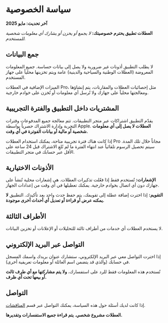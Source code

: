 # سياسة الخصوصية

**آخر تحديث: مايو 2025**

**العطلات تطبيق يحترم خصوصيتك:** *لا يجمع أو يخزن أو يشارك أي معلومات شخصية للمستخدم.*

## جمع البيانات

لا يطلب التطبيق أذونات غير ضرورية ولا يصل إلى بيانات حساسة.
جميع المعلومات المعروضة (العطلات الوطنية والسياحية والدينية) عامة ويتم تخزينها محلياً على جهاز المستخدم.

الميزات الإضافية في العطلات Pro، مثل إحصائيات العطلات والمقارنات، يتم إنشاؤها ومعالجتها محلياً على جهازك ولا تُرسل أي معلومات أو تُخزن على خوادم خارجية.

## المشتريات داخل التطبيق والفترة التجريبية

يقدّم التطبيق اشتراكات عبر متجر التطبيقات. تتم معالجة جميع المدفوعات وفترات التجربة وإدارة الاشتراك حصرياً بواسطة Apple. **العطلات لا يصل إلى أي معلومات شخصية أو مالية أو بيانات الفوترة في أي وقت.**

إذا كانت هناك فترة تجريبية متاحة، يمكنك استخدام العطلات Pro مجاناً خلال تلك المدة. سيتم تحصيل الرسوم تلقائياً عند انتهاء الفترة ما لم تُلغِ الاشتراك قبل 24 ساعة على الأقل عبر حسابك في متجر التطبيقات.

## الأذونات الاختيارية

**الإشعارات:**
تُستخدم فقط إذا فعّلت تذكيرات العطلات. هي إشعارات محلية تُنشأ على جهازك دون أي اتصال بخوادم خارجية. يمكنك تعطيلها في أي وقت من إعدادات الجهاز.

**التقويم:**
إذا اخترت إضافة عطلة إلى تقويمك، يتم حفظ حدث واحد بعد تأكيدك. التطبيق **لا يمكنه عرض أو قراءة أو تعديل أي أحداث أخرى موجودة.**

## الأطراف الثالثة

لا يستخدم العطلات أي خدمات من أطراف ثالثة للتحليلات أو الإعلانات أو تخزين البيانات.

## التواصل عبر البريد الإلكتروني

إذا اخترت التواصل معي عبر البريد الإلكتروني، ستشارك عنوان بريدك واسمك المسجل في حسابك (والذي قد يتضمن اسم العائلة أو معلومات تعريفية أخرى).

تُستخدم هذه المعلومات فقط للرد على استفسارك، **ولا يتم مشاركتها مع أي طرف ثالث أو بيعها تحت أي ظرف.**

## التواصل

إذا كانت لديك أسئلة حول هذه السياسة، يمكنك التواصل عبر قسم [المناقشات](https://github.com/lucasditomase/feriados/discussions).

**العطلات مشروع شخصي. يتم قراءة جميع الاستفسارات وتقديرها.**
